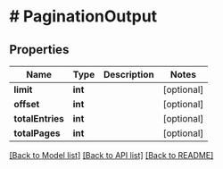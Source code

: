 # # PaginationOutput

## Properties

Name | Type | Description | Notes
------------ | ------------- | ------------- | -------------
**limit** | **int** |  | [optional]
**offset** | **int** |  | [optional]
**totalEntries** | **int** |  | [optional]
**totalPages** | **int** |  | [optional]

[[Back to Model list]](../../README.md#models) [[Back to API list]](../../README.md#endpoints) [[Back to README]](../../README.md)

